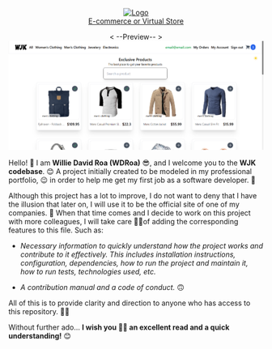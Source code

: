 <p align="center">
    <a href="https://wjk.netlify.app/" target="_blank">
        <img src="https://github.com/user-attachments/assets/bd71664c-b71c-4feb-97f6-43bcdd2d71b9" alt="Logo">
        <br/>E-commerce or Virtual Store
    </a> 
</p>

<p align="center">
    < --Preview-- > <br/>
    <a href="https://wjk.netlify.app/" target="_blank">
        <img src="./src/assets/preview.png" alt="Preview">
    </a> 
</p>

Hello! 🙂 I am **Willie David Roa (WDRoa)** 😎, and I welcome you to the **WJK codebase**. 😊 A project initially created to be modeled in my professional portfolio, 😉 in order to help me get my first job as a software developer. 🙈

Although this project has a lot to improve, I do not want to deny that I have the illusion that later on, I will use it to be the official site of one of my companies. 🙈 When that time comes and I decide to work on this project with more colleagues, I will take care 👌🏼of adding the corresponding features to this file. Such as:

- *Necessary information to quickly understand how the project works and contribute to it effectively. This includes installation instructions, configuration, dependencies, how to run the project and maintain it, how to run tests, technologies used, etc.*

- *A contribution manual and a code of conduct.* 🙃

All of this is to provide clarity and direction to anyone who has access to this repository. 👌🏼

Without further ado… **I wish you 🙏🏼 an excellent read and a quick understanding!** 😊

